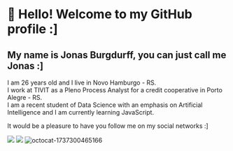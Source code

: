 # 👋 Hello! Welcome to my GitHub profile :]

## My name is Jonas Burgdurff, you can just call me Jonas :]

I am 26 years old and I live in Novo Hamburgo - RS.    
I work at TIVIT as a Pleno Process Analyst for a credit cooperative in Porto Alegre - RS.     
I am a recent student of Data Science with an emphasis on Artificial Intelligence and I am currently learning JavaScript.

It would be a pleasure to have you follow me on my social networks :]

<a href="https://instagram.com/oburgdurff" target="_blank"><img loading="lazy" src="https://img.shields.io/badge/-Instagram-%23E4405F?style=for-the-badge&logo=instagram&logoColor=white" target="_blank"></a> <a href="https://www.linkedin.com/in/jonasburgdurff" target="_blank"><img loading="lazy" src="https://img.shields.io/badge/-LinkedIn-%230077B5?style=for-the-badge&logo=linkedin&logoColor=white" target="_blank"></a> 
![octocat-1737300465166](https://github.com/user-attachments/assets/ed5bdb07-1019-4a14-b445-d30e591fb0be)


